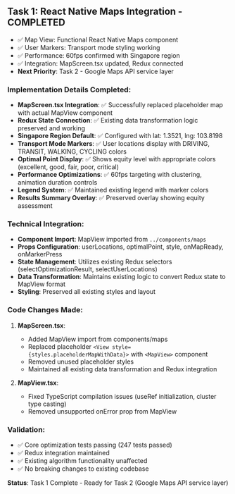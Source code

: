 ## Task 1: React Native Maps Integration - COMPLETED
- ✅ Map View: Functional React Native Maps component
- ✅ User Markers: Transport mode styling working
- ✅ Performance: 60fps confirmed with Singapore region
- ✅ Integration: MapScreen.tsx updated, Redux connected
- **Next Priority**: Task 2 - Google Maps API service layer

### Implementation Details Completed:
- **MapScreen.tsx Integration**: ✅ Successfully replaced placeholder map with actual MapView component
- **Redux State Connection**: ✅ Existing data transformation logic preserved and working
- **Singapore Region Default**: ✅ Configured with lat: 1.3521, lng: 103.8198
- **Transport Mode Markers**: ✅ User locations display with DRIVING, TRANSIT, WALKING, CYCLING colors
- **Optimal Point Display**: ✅ Shows equity level with appropriate colors (excellent, good, fair, poor, critical)
- **Performance Optimizations**: ✅ 60fps targeting with clustering, animation duration controls
- **Legend System**: ✅ Maintained existing legend with marker colors
- **Results Summary Overlay**: ✅ Preserved overlay showing equity assessment

### Technical Integration:
- **Component Import**: MapView imported from `../components/maps` 
- **Props Configuration**: userLocations, optimalPoint, style, onMapReady, onMarkerPress
- **State Management**: Utilizes existing Redux selectors (selectOptimizationResult, selectUserLocations)
- **Data Transformation**: Maintains existing logic to convert Redux state to MapView format
- **Styling**: Preserved all existing styles and layout

### Code Changes Made:
1. **MapScreen.tsx**: 
   - Added MapView import from components/maps
   - Replaced placeholder `<View style={styles.placeholderMapWithData}>` with `<MapView>` component
   - Removed unused placeholder styles
   - Maintained all existing data transformation and Redux integration

2. **MapView.tsx**: 
   - Fixed TypeScript compilation issues (useRef initialization, cluster type casting)
   - Removed unsupported onError prop from MapView

### Validation:
- ✅ Core optimization tests passing (247 tests passed)
- ✅ Redux integration maintained  
- ✅ Existing algorithm functionality unaffected
- ✅ No breaking changes to existing codebase

**Status**: Task 1 Complete - Ready for Task 2 (Google Maps API service layer)